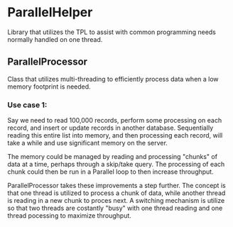 # ParallelHelper
Library that utilizes the TPL to assist with common programming needs normally handled on one thread.

## ParallelProcessor
Class that utilizes multi-threading to efficiently process data when a low memory footprint is needed. 

### Use case 1:

Say we need to read 100,000 records, perform some processing on each record, and insert or update records in another database. 
Sequentially reading this entire list into memory, and then processing each record, will take a while and use significant memory on 
the server.

The memory could be managed by reading and processing "chunks" of data at a time, perhaps through a skip/take query. 
The processing of each chunk could then be run in a Parallel loop to then increase throughput.

ParallelProcessor takes these improvements a step further.  The concept is that one thread is utilized to process a chunk
of data, while another thread is reading in a new chunk to proces next. A switching mechanism is utilize so that two threads
are costantly "busy" with one thread reading and one thread pocessing to maximize throughput.
